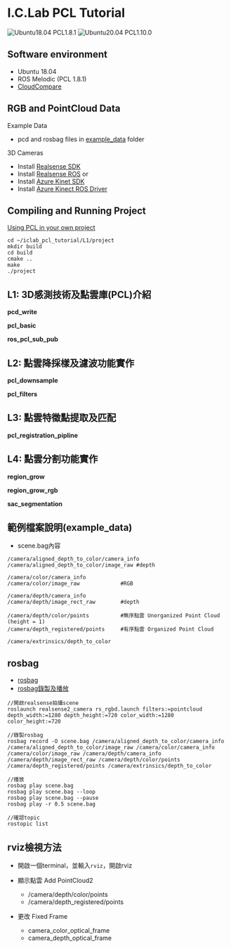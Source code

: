 # I.C.Lab PCL Tutorial

![Ubuntu18.04 PCL1.8.1](https://img.shields.io/badge/Ububtu_18.04-PCL_1.8.1-green.svg)
![Ubuntu20.04 PCL1.10.0](https://img.shields.io/badge/Ububtu_20.04-PCL_1.10.0-green.svg)

## Software environment
* Ubuntu 18.04
* ROS Melodic (PCL 1.8.1)
* [CloudCompare](https://www.danielgm.net/cc/)

## RGB and PointCloud Data
Example Data
* pcd and rosbag files in [example_data](https://github.com/uptopia/iclab_pcl_tutorial/example_data) folder

3D Cameras
* Install [Realsense SDK](https://github.com/IntelRealSense/librealsense)
* Install [Realsense ROS](https://github.com/IntelRealSense/realsense-ros)
or
* Install [Azure Kinet SDK](https://github.com/microsoft/Azure-Kinect-Sensor-SDK)
* Install [Azure Kinect ROS Driver](https://github.com/microsoft/Azure_Kinect_ROS_Driver)

## Compiling and Running Project
[Using PCL in your own project](https://pcl.readthedocs.io/projects/tutorials/en/latest/using_pcl_pcl_config.html#using-pcl-pcl-config)

```
cd ~/iclab_pcl_tutorial/L1/project
mkdir build
cd build
cmake ..
make
./project
```

## L1: 3D感測技術及點雲庫(PCL)介紹

**pcd_write**

**pcl_basic**

**ros_pcl_sub_pub**

## L2: 點雲降採樣及濾波功能實作

**pcl_downsample**

**pcl_filters**

## L3: 點雲特徵點提取及匹配

**pcl_registration_pipline**

## L4: 點雲分割功能實作

**region_grow**

**region_grow_rgb**

**sac_segmentation**

## 範例檔案說明(example_data)

* scene.bag內容
```
/camera/aligned_depth_to_color/camera_info
/camera/aligned_depth_to_color/image_raw #depth

/camera/color/camera_info
/camera/color/image_raw             #RGB

/camera/depth/camera_info
/camera/depth/image_rect_raw        #depth

/camera/depth/color/points          #無序點雲 Unorganized Point Cloud (height = 1)
/camera/depth_registered/points     #有序點雲 Organized Point Cloud

/camera/extrinsics/depth_to_color
```

## rosbag 
* [rosbag](http://wiki.ros.org/rosbag/Commandline)
* [rosbag錄製及播放](https://zhuanlan.zhihu.com/p/151444739)
```
//開啟realsense拍攝scene
roslaunch realsense2_camera rs_rgbd.launch filters:=pointcloud depth_width:=1280 depth_height:=720 color_width:=1280 color_height:=720

//錄製rosbag
rosbag record -O scene.bag /camera/aligned_depth_to_color/camera_info /camera/aligned_depth_to_color/image_raw /camera/color/camera_info /camera/color/image_raw /camera/depth/camera_info /camera/depth/image_rect_raw /camera/depth/color/points /camera/depth_registered/points /camera/extrinsics/depth_to_color

//播放
rosbag play scene.bag           
rosbag play scene.bag --loop
rosbag play scene.bag --pause 
rosbag play -r 0.5 scene.bag

//確認topic
rostopic list
```

## rviz檢視方法
* 開啟一個terminal，並輸入`rviz`，開啟rviz

* 顯示點雲 Add PointCloud2
    * /camera/depth/color/points
    * /camera/depth_registered/points

* 更改 Fixed Frame
    * camera_color_optical_frame
    * camera_depth_optical_frame



